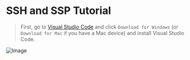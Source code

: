 # **SSH and SSP Tutorial**

> First, go to [Visual Studio Code](https://code.visualstudio.com/) and click `Download for Windows` (or `Download for Mac` if you have a Mac device) and install Visual Studio Code.

![Image](https://i.imgur.com/2XfNKHp.png)

>
